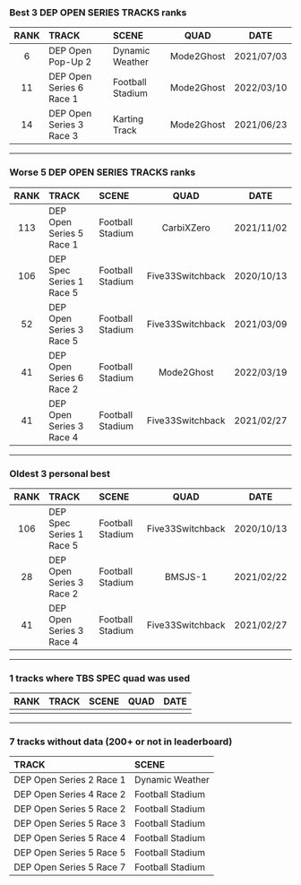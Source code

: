 ### Best 3 DEP OPEN SERIES TRACKS ranks
|RANK|TRACK|SCENE|QUAD|DATE|
|:---:|:---|:---|:---:|:---:|
|6|DEP Open Pop-Up 2|Dynamic Weather|Mode2Ghost|2021/07/03|
|11|DEP Open Series 6 Race 1|Football Stadium|Mode2Ghost|2022/03/10|
|14|DEP Open Series 3 Race 3|Karting Track|Mode2Ghost|2021/06/23|
---
### Worse 5 DEP OPEN SERIES TRACKS ranks
|RANK|TRACK|SCENE|QUAD|DATE|
|:---:|:---|:---|:---:|:---:|
|113|DEP Open Series 5 Race 1|Football Stadium|CarbiXZero|2021/11/02|
|106|DEP Spec Series 1 Race 5|Football Stadium|Five33Switchback|2020/10/13|
|52|DEP Open Series 3 Race 5|Football Stadium|Five33Switchback|2021/03/09|
|41|DEP Open Series 6 Race 2|Football Stadium|Mode2Ghost|2022/03/19|
|41|DEP Open Series 3 Race 4|Football Stadium|Five33Switchback|2021/02/27|
---
### Oldest 3 personal best
|RANK|TRACK|SCENE|QUAD|DATE|
|:---:|:---|:---|:---:|:---:|
|106|DEP Spec Series 1 Race 5|Football Stadium|Five33Switchback|2020/10/13|
|28|DEP Open Series 3 Race 2|Football Stadium|BMSJS-1|2021/02/22|
|41|DEP Open Series 3 Race 4|Football Stadium|Five33Switchback|2021/02/27|
---
### 1 tracks where TBS SPEC quad was used
|RANK|TRACK|SCENE|QUAD|DATE|
|:---:|:---|:---|:---:|:---:|
||||||
---
### 7 tracks without data (200+ or not in leaderboard)
|TRACK|SCENE|
|:---|:---|
|DEP Open Series 2 Race 1|Dynamic Weather|
|DEP Open Series 4 Race 2|Football Stadium|
|DEP Open Series 5 Race 2|Football Stadium|
|DEP Open Series 5 Race 3|Football Stadium|
|DEP Open Series 5 Race 4|Football Stadium|
|DEP Open Series 5 Race 5|Football Stadium|
|DEP Open Series 5 Race 7|Football Stadium|
